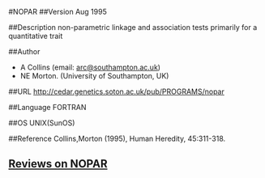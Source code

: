 #NOPAR
##Version
Aug 1995

##Description
non-parametric linkage and association tests primarily for a quantitative trait

##Author
* A Collins (email: arc@southampton.ac.uk)
* NE Morton. (University of Southampton, UK)

##URL
http://cedar.genetics.soton.ac.uk/pub/PROGRAMS/nopar

##Language
FORTRAN

##OS
UNIX(SunOS)

##Reference
Collins,Morton (1995), Human Heredity, 45:311-318.


## [Reviews on NOPAR](https://github.com/gaow/genetic-analysis-software/issues/359)